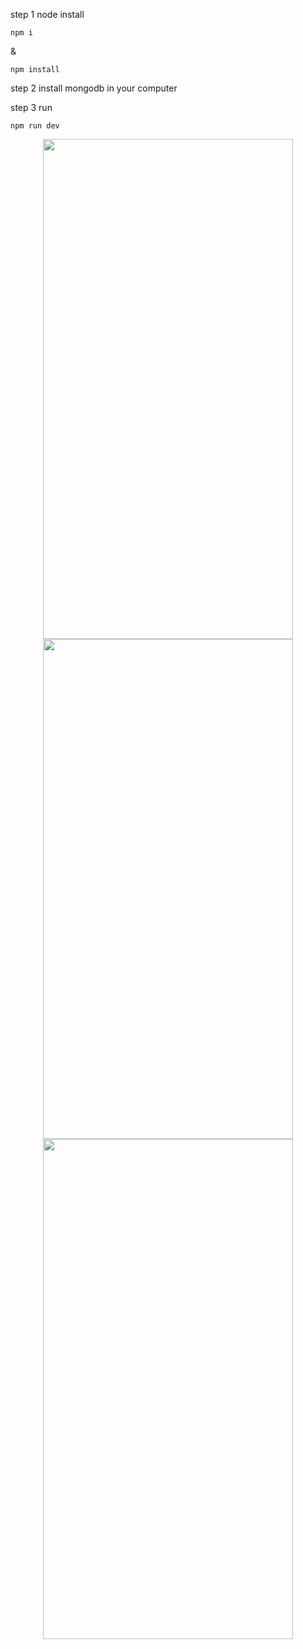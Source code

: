step 1  node install
```
npm i
```
&
```
npm install
```
step 2 install mongodb in your computer

step 3 run 

```
npm run dev
```



<p align="center">


<img src="https://github.com/user-attachments/assets/797f5fce-20e2-420e-a863-b0f5bfbf4843" width="400" height="800">
<img src="https://github.com/user-attachments/assets/fe9e4ea1-ebe0-4e15-834d-8df78eaa603e" width="400" height="800">
<img src="https://github.com/user-attachments/assets/cda32811-62b7-4873-8876-de2316cd6f30" width="400" height="800">

  
</p>

